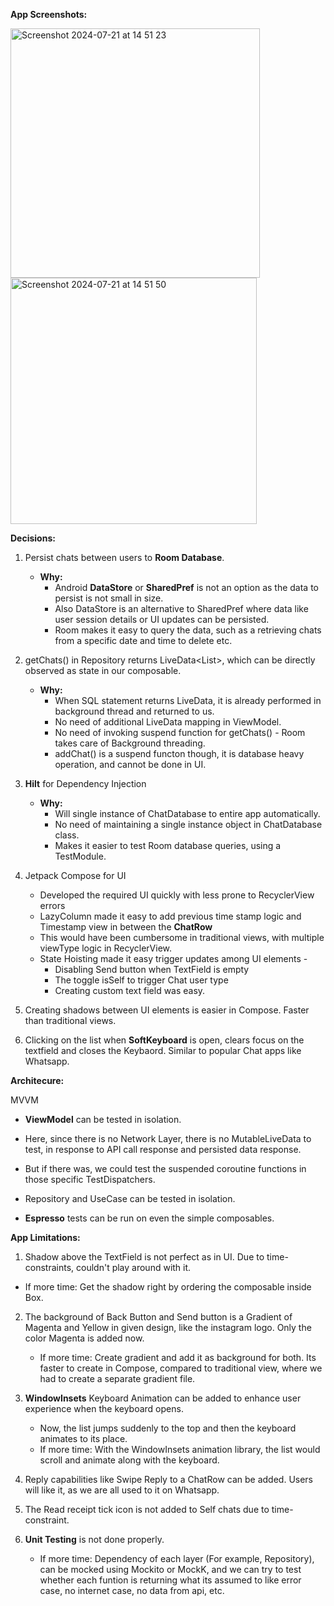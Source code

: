 **App Screenshots:**

<img width="399" alt="Screenshot 2024-07-21 at 14 51 23" src="https://github.com/user-attachments/assets/de2a5aad-2d0a-497e-b634-2069649fa258">
   
<img width="394" alt="Screenshot 2024-07-21 at 14 51 50" src="https://github.com/user-attachments/assets/68228072-aada-4dcc-8050-fdc976acd1b1">



**Decisions:**

1. Persist chats between users to **Room Database**.
   - **Why:**
     - Android **DataStore** or **SharedPref** is not an option as the data to persist is not small in size.
     - Also DataStore is an alternative to SharedPref where data like user session details or UI updates can be persisted.
     - Room makes it easy to query the data, such as a retrieving chats from a specific date and time to delete etc.

2. getChats() in Repository returns LiveData<List<Chat>>, which can be directly observed as state in our composable.
   - **Why:**
     - When SQL statement returns LiveData, it is already performed in background thread and returned to us.
     - No need of additional LiveData mapping in ViewModel.
     - No need of invoking suspend function for getChats() - Room takes care of Background threading.
     - addChat() is a suspend functon though, it is database heavy operation, and cannot be done in UI.

4. **Hilt** for Dependency Injection
   - **Why:**
     - Will single instance of ChatDatabase to entire app automatically.
     - No need of maintaining a single instance object in ChatDatabase class.
     - Makes it easier to test Room database queries, using a TestModule.

5. Jetpack Compose for UI
   - Developed the required UI quickly with less prone to RecyclerView errors
   - LazyColumn made it easy to add previous time stamp logic and Timestamp view in between the **ChatRow**
   - This would have been cumbersome in traditional views, with multiple viewType logic in RecyclerView.
   - State Hoisting made it easy trigger updates among UI elements -
     - Disabling Send button when TextField is empty
     - The toggle isSelf to trigger Chat user type
     - Creating custom text field was easy.

6. Creating shadows between UI elements is easier in Compose. Faster than traditional views.
   
7. Clicking on the list when **SoftKeyboard** is open, clears focus on the textfield and closes the Keybaord. Similar to popular Chat apps like Whatsapp.

**Architecure:**

MVVM
- **ViewModel** can be tested in isolation. 
- Here, since there is no Network Layer, there is no MutableLiveData to test, in response to API call response and persisted data response.
- But if there was, we could test the suspended coroutine functions in those specific TestDispatchers.

- Repository and UseCase can be tested in isolation.
- **Espresso** tests can be run on even the simple composables.

**App Limitations:**
1. Shadow above the TextField is not perfect as in UI. Due to time-constraints, couldn't play around with it.
  - If more time: Get the shadow right by ordering the composable inside Box.
    
2. The background of Back Button and Send button is a Gradient of Magenta and Yellow in given design, like the instagram logo. Only the color Magenta is added now.
   - If more time: Create gradient and add it as background for both. Its faster to create in Compose, compared to traditional view, where we had to create a separate gradient file.

3. **WindowInsets** Keyboard Animation can be added to enhance user experience when the keyboard opens.
   - Now, the list jumps suddenly to the top and then the keyboard animates to its place.
   - If more time: With the WindowInsets animation library, the list would scroll and animate along with the keyboard.

4. Reply capabilities like Swipe Reply to a ChatRow can be added. Users will like it, as we are all used to it on Whatsapp.
   
5. The Read receipt tick icon is not added to Self chats due to time-constraint.

6. **Unit Testing** is not done properly.
   - If more time: Dependency of each layer (For example, Repository), can be mocked using Mockito or MockK, and we can try to test whether each funtion is returning what its assumed to like error case, no internet case, no data from api, etc.
    
